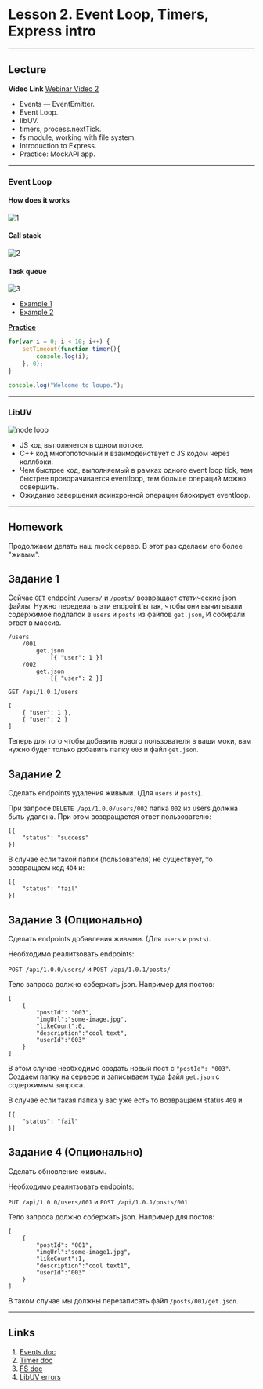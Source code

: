# Lesson 2. Event Loop, Timers, Express intro

----
## Lecture

**Video Link** [Webinar Video 2]() 

* Events — EventEmitter.
* Event Loop.
* libUV.
* timers, process.nextTick.
* fs module, working with file system.
* Introduction to Express.
* Practice: MockAPI app.

----
### Event Loop

#### How does it works

![1](../_assets/eventloop1.png)

#### Call stack

![2](../_assets/eventloop2.png)

#### Task queue

![3](../_assets/eventloop3.png)

* [Example 1](http://latentflip.com/loupe/?code=Y29uc29sZS5sb2coIlN0YXJ0ZWQhIik7CgokLm9uKCdidXR0b24nLCAnY2xpY2snLCBmdW5jdGlvbiBvbkNsaWNrKCkgewogICAgY29uc29sZS5sb2coJ1lvdSBjbGlja2VkIHRoZSBidXR0b24hJyk7ICAgIAp9KTsKCmNvbnNvbGUubG9nKCJIaSEiKTsKCnNldFRpbWVvdXQoZnVuY3Rpb24gdGltZW91dCgpIHsKICAgIGNvbnNvbGUubG9nKCJUaW1lb3V0IGZpbmlzaGVkISIpOwp9LCA1MDAwKTsKCmNvbnNvbGUubG9nKCJEb25lLiIpOw%3D%3D!!!PGJ1dHRvbj5DbGljayBtZSE8L2J1dHRvbj4%3D)
* [Example 2](http://latentflip.com/loupe/?code=c2V0VGltZW91dChmdW5jdGlvbiB0aW1lb3V0MSgpIHsKICAgIGNvbnNvbGUubG9nKCJUaW1lb3V0IDEiKTsKfSwgMTAwMCk7CgpzZXRUaW1lb3V0KGZ1bmN0aW9uIHRpbWVvdXQyKCkgewogICAgY29uc29sZS5sb2coIlRpbWVvdXQgMiIpOwp9LCAxMDAwKTsKCnNldFRpbWVvdXQoZnVuY3Rpb24gdGltZW91dDMoKSB7CiAgICBjb25zb2xlLmxvZygiVGltZW91dCAzIik7Cn0sIDEwMDApOwoKc2V0VGltZW91dChmdW5jdGlvbiB0aW1lb3V0NCgpIHsKICAgIGNvbnNvbGUubG9nKCJUaW1lb3V0IDQiKTsKfSwgMTAwMCk7!!!PGJ1dHRvbj5DbGljayBtZSE8L2J1dHRvbj4%3D)

**[Practice](http://latentflip.com/loupe/)**

```js
for(var i = 0; i < 10; i++) {
    setTimeout(function timer(){
        console.log(i);
    }, 0);
}

console.log("Welcome to loupe.");

```

----
### LibUV

![node loop](../_assets/node_loop.png)

* JS код выполняется в одном потоке.
* С++ код многопоточный и взаимодействует с JS кодом через коллбэки.
* Чем быстрее код, выполняемый в рамках одного event loop tick, тем быстрее проворачивается eventloop, тем больше операций можно совершить.
* Ожидание завершения асинхронной операции блокирует eventloop.


----
## Homework

Продолжаем делать наш mock сервер. В этот раз сделаем его более "живым".

## Задание 1

Сейчас `GET` endpoint `/users/` и `/posts/` возвращает статические json файлы.
Нужно переделать эти endpoint'ы так, чтобы они вычитывали содержимое подпапок в `users` и `posts` из файлов `get.json`,
И собирали ответ в массив.

```
/users
    /001
        get.json
            [{ "user": 1 }]
    /002
        get.json
            [{ "user": 2 }]
```

```
GET /api/1.0.1/users

[
    { "user": 1 },
    { "user": 2 }
]

```

Теперь для того чтобы добавить нового пользователя в ваши моки, вам нужно будет только добавить папку `003` и файл `get.json`.

## Задание 2

Сделать endpoints удаления живыми. (Для `users` и `posts`).

При запросе `DELETE /api/1.0.0/users/002` папка `002` из users должна быть удалена. При этом возвращается ответ 
пользователю:
 
```
[{
    "status": "success"
}]
```

В случае если такой папки (пользователя) не существует, то возвращаем код `404` и:
```
[{
    "status": "fail"
}]
```

## Задание 3 (Опционально)

Сделать endpoints добавления живыми. (Для `users` и `posts`).

Необходимо реалитзовать endpoints:

`POST /api/1.0.0/users/` и `POST /api/1.0.1/posts/`

Тело запроса должно собержать json. Например для постов:

```
[
    {
        "postId": "003",
        "imgUrl":"some-image.jpg",
        "likeCount":0,
        "description":"cool text",
        "userId":"003"
    }
]
```

В этом случае необходимо создать новый пост с `"postId": "003"`.
Создаем папку на сервере и записываем туда файл `get.json` с содержимым запроса.
 
В случае если такая папка у вас уже есть то возвращаем status `409` и
```
[{
    "status": "fail"
}]
```

## Задание 4 (Опционально)

Сделать обновление живым.

Необходимо реалитзовать endpoints:

`PUT /api/1.0.0/users/001` и `POST /api/1.0.1/posts/001`

Тело запроса должно собержать json. Например для постов:

```
[
    {
        "postId": "001",
        "imgUrl":"some-image1.jpg",
        "likeCount":1,
        "description":"cool text1",
        "userId":"003"
    }
]
```

В таком случае мы должны перезаписать файл `/posts/001/get.json`.



----
## Links

1. [Events doc](https://nodejs.org/dist/latest-v6.x/docs/api/events.html)
2. [Timer doc](https://nodejs.org/dist/latest-v6.x/docs/api/timers.html)
3. [FS doc](https://nodejs.org/dist/latest-v6.x/docs/api/fs.html)
4. [LibUV errors](https://github.com/libuv/libuv/blob/v1.x/include/uv.h)
